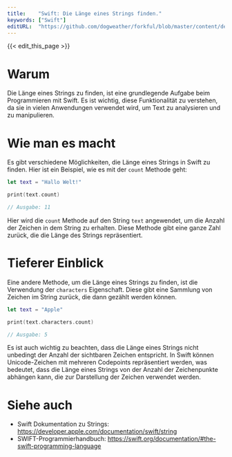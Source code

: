 ```yaml
---
title:    "Swift: Die Länge eines Strings finden."
keywords: ["Swift"]
editURL:  "https://github.com/dogweather/forkful/blob/master/content/de/swift/finding-the-length-of-a-string.md"
---
```


{{< edit_this_page >}}

# Warum

Die Länge eines Strings zu finden, ist eine grundlegende Aufgabe beim Programmieren mit Swift. Es ist wichtig, diese Funktionalität zu verstehen, da sie in vielen Anwendungen verwendet wird, um Text zu analysieren und zu manipulieren.

# Wie man es macht

Es gibt verschiedene Möglichkeiten, die Länge eines Strings in Swift zu finden. Hier ist ein Beispiel, wie es mit der `count` Methode geht:

```Swift
let text = "Hallo Welt!"

print(text.count)

// Ausgabe: 11
```

Hier wird die `count` Methode auf den String `text` angewendet, um die Anzahl der Zeichen in dem String zu erhalten. Diese Methode gibt eine ganze Zahl zurück, die die Länge des Strings repräsentiert.

# Tieferer Einblick

Eine andere Methode, um die Länge eines Strings zu finden, ist die Verwendung der `characters` Eigenschaft. Diese gibt eine Sammlung von Zeichen im String zurück, die dann gezählt werden können.

```Swift
let text = "Apple"

print(text.characters.count)

// Ausgabe: 5
```

Es ist auch wichtig zu beachten, dass die Länge eines Strings nicht unbedingt der Anzahl der sichtbaren Zeichen entspricht. In Swift können Unicode-Zeichen mit mehreren Codepoints repräsentiert werden, was bedeutet, dass die Länge eines Strings von der Anzahl der Zeichenpunkte abhängen kann, die zur Darstellung der Zeichen verwendet werden.

# Siehe auch

- Swift Dokumentation zu Strings: https://developer.apple.com/documentation/swift/string
- SWIFT-Programmierhandbuch: https://swift.org/documentation/#the-swift-programming-language